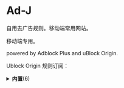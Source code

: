 # Ad-J

自用去广告规则。移动端常用网站。

移动端专用。

powered by Adblock Plus and uBlock Origin.

Ublock Origin 规则订阅：

<details>
    <summary><b>内置</b>(6)</summary>
    <input type="checkbox" checked/>
uBlock filters: <a href="">🔗规则订阅</a>

    <input type="checkbox" checked/>
uBlock filters – Badware risks: <a href="">🔗规则订阅</a>

    <input type="checkbox" checked/>
uBlock filters – Privacy: <a href="">🔗规则订阅</a>

    <input type="checkbox" checked/>
uBlock filters – Quick fixes: <a href="">🔗规则订阅</a>

    <input type="checkbox" checked/>
uBlock filters – Resource abuse: <a href="">🔗规则订阅</a>

    <input type="checkbox" checked/>
uBlock filters – Unbreak: <a href="">🔗规则订阅</a>
</details>
